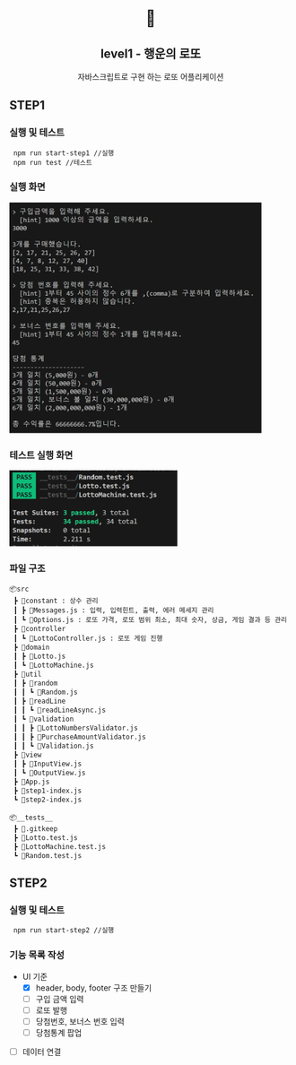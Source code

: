<h1 align="middle">🎱</h1>
<h2 align="middle">level1 - 행운의 로또</h2>
<p align="middle">자바스크립트로 구현 하는 로또 어플리케이션</p>

## STEP1

### 실행 및 테스트

```bash
 npm run start-step1 //실행
 npm run test //테스트
```

### 실행 화면

<img src="./lotto-step1.png" alt="실행화면" width="450"/>

### 테스트 실행 화면

<img src="./lotto-step1-test.png" alt="테스트 실행화면" width="300">

### 파일 구조

```
📦src
 ┣ 📂constant : 상수 관리
 ┃ ┣ 📜Messages.js : 입력, 입력힌트, 출력, 에러 메세지 관리
 ┃ ┗ 📜Options.js : 로또 가격, 로또 범위 최소, 최대 숫자, 상금, 게임 결과 등 관리
 ┣ 📂controller
 ┃ ┗ 📜LottoController.js : 로또 게임 진행
 ┣ 📂domain
 ┃ ┣ 📜Lotto.js
 ┃ ┗ 📜LottoMachine.js
 ┣ 📂util
 ┃ ┣ 📂random
 ┃ ┃ ┗ 📜Random.js
 ┃ ┣ 📂readLine
 ┃ ┃ ┗ 📜readLineAsync.js
 ┃ ┗ 📂validation
 ┃ ┃ ┣ 📜LottoNumbersValidator.js
 ┃ ┃ ┣ 📜PurchaseAmountValidator.js
 ┃ ┃ ┗ 📜Validation.js
 ┣ 📂view
 ┃ ┣ 📜InputView.js
 ┃ ┗ 📜OutputView.js
 ┣ 📜App.js
 ┣ 📜step1-index.js
 ┗ 📜step2-index.js

📦__tests__
 ┣ 📜.gitkeep
 ┣ 📜Lotto.test.js
 ┣ 📜LottoMachine.test.js
 ┗ 📜Random.test.js

```

## STEP2

### 실행 및 테스트

```bash
 npm run start-step2 //실행
```

### 기능 목록 작성

- UI 기준
  - [x] header, body, footer 구조 만들기
  - [ ] 구입 금액 입력
  - [ ] 로또 발행
  - [ ] 당첨번호, 보너스 번호 입력
  - [ ] 당첨통계 팝업
- [ ] 데이터 연결
